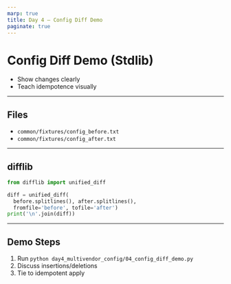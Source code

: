 ```yaml
---
marp: true
title: Day 4 — Config Diff Demo
paginate: true
---
```


# Config Diff Demo (Stdlib)

- Show changes clearly
- Teach idempotence visually

---

## Files

- `common/fixtures/config_before.txt`
- `common/fixtures/config_after.txt`

---

## difflib

```python
from difflib import unified_diff

diff = unified_diff(
  before.splitlines(), after.splitlines(),
  fromfile='before', tofile='after')
print('\n'.join(diff))
```

---

## Demo Steps

1) Run `python day4_multivendor_config/04_config_diff_demo.py`
2) Discuss insertions/deletions
3) Tie to idempotent apply

